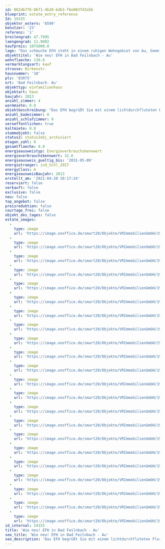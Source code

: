 ```yaml
---
id: 802db776-0671-4b28-bdb3-f6e083f43a5b
blueprint: estate_entry_reference
Id: 19155
objektnr_extern: '6599'
benutzer: '23'
referenz: '1'
breitengrad: 47.7995
laengengrad: 11.9802
kaufpreis: 1075000.0
lage: "Das schmucke EFH steht in einem ruhigen Wohngebiet von Au, Gemeinde Bad Feilnbach.\r\nZur Ortsmitte, in der sich zahlreiche Geschäfte für den täglichen Bedarf befinden, sind es ca. 5 Gehminuten. Es gibt eine Schule und einen Kindergarten, Ärzte, Friseure und schöne Gaststätten in unmittelbarer Nähe. Weiterführende Schulen befinden sich in Bad Aibling oder Rosenheim. Zahlreiche Wander- und Radwege laden zu ausgedehnten Spaziergängen und Fahrradtouren ein. Ein Freibad und Tennisplätze sind weitere mögliche Freizeitaktivitäten direkt in Au. Eine Busverbindung zu den weiterführenden Schulen nach Bad Aibling ist vorhanden. Bad Feilnbach-Au liegt ca. 55 km südöstlich von München, sowie 15 km südwestlich von Rosenheim. Der Autobahnanschluss nach München, Salzburg und zum Inntaldreieck in Richtung Süden ist ca. 5 km entfernt."
objekttitel: 'Wie neu! EFH in Bad Feilnbach - Au'
wohnflaeche: 130.0
vermarktungsart: kauf
strasse: Birkenstr.
hausnummer: '10'
plz: '83075'
ort: 'Bad Feilnbach- Au'
objekttyp: einfamilienhaus
objektart: haus
baujahr: 2013
anzahl_zimmer: 4
warmmiete: 0.0
objektbeschreibung: "Das EFH begrüßt Sie mit einem lichtdurchfluteten Flur mit geräumiger Garderobe. Vorbei am Treppenaufgang und Gäste-WC gelangen Sie ins Herz des Hauses: Den Wohn- Ess- Bereich mit großzügiger Küche, top eingerichtet mit Kochinsel und in zeitlosem, geschmackvollem Design.\r\nEin Kaminofen verbindet den Essplatz mit dem Wohnzimmer. Durchdachte Lichtachsen leiten zu jeder Tageszeit Licht in diese Bereiche und ermöglichen von überall Blicke in den hübsch angelegten Garten.\r\nVor dem Wohnzimmer lädt die großzügige Terrasse zum Sonnen ein. \r\n\r\nEine offene Eichenholztreppe führt Sie ins OG. Dort warten 2 Kinderzimmer sowie das Schlafzimmer mit begehbarem Schrankraum und ein helles Badezimmer. Ausgestattet mit Wanne, bodengleicher Dusche, Waschbecken und WC sowie zwei Fenstern. Alle Räume im OG haben Sichtdachstuhl und bieten einen reizvollen Blick in die Berge.\r\n\r\nIm Keller sind ein komfortabler Hobbyraum (oder auch Büro mit LAN und Sat-Anschluss), Waschraum, Technik und Vorratsraum untergebracht. Auf dem Dach hilft eine Photovoltaikanlage (8,25 kWp) Stromkosten sparen. Nördlich des Hauses bieten eine Garage und Stellplätze Raum für 3 PKWs und ein Gartengerätehaus viel weiterem Platz.\r\nDer schön angelegte Garten ist mit einem Zaun aus Granitstein und Doppelstabgitter-Elementen elegant umspannt. Gießen können Sie den Garten mit Regenwasser aus der Zisterne ( 4,5 m³).\r\n\r\nErrichtet wurde das Haus 2013 in massiver Ziegelbauweise. 3-fach verglaste Kunststofffenster, Rollläden (tlw. elektrisch), weiß lackierte Innentüren, Feinsteinzeug und Eichenparkett (im EG) sowie ein hochwertiger, verklebter Vinylboden (im OG) sind die wesentlichen Ausstattungsmerkmale. Geheizt wird mit einer umweltfreundlichen  Luft-Wärme-Pumpe, die Verteilung erfolgt über die Fußbodenheizung mit Raumthermostaten. Eine zentrale Wohnraumlüftung sorgt für optimales Klima.\r\nExtra für den Verkauf erhielten das Haus und die Garage einen komplett neuen Anstrich.\r\n\r\nDie Beziehbarkeit ist kurzfristig möglich."
anzahl_badezimmer: 0
anzahl_schlafzimmer: 0
veroeffentlichen: true
kaltmiete: 0.0
stammobjekt: false
status2: status2obj_archiviert
etagen_zahl: 0
gesamtflaeche: 0.0
energieausweistyp: Energieverbrauchskennwert
energieverbrauchskennwert: 32.6
energieausweis_gueltig_bis: '2031-05-09'
energietraeger: ind_Schl_2927
energyClass: A
energieausweisBaujahr: 2013
erstellt_am: '2021-04-20 10:17:24'
reserviert: false
verkauft: false
exclusive: false
neu: false
top_angebot: false
preisreduktion: false
courtage_frei: false
objekt_des_tages: false
estate_images:
  -
    type: image
    url: 'https://image.onoffice.de/smart20/Objekte/VRImmobilienGmbH/19155/d76b4ac9-f837-4916-ae62-33634f25eacf.jpg'
  -
    type: image
    url: 'https://image.onoffice.de/smart20/Objekte/VRImmobilienGmbH/19155/a00751b7-93a0-4c7d-ab70-aeb8e96ca50b.jpg'
  -
    type: image
    url: 'https://image.onoffice.de/smart20/Objekte/VRImmobilienGmbH/19155/1a1b6fe6-b7a9-4641-966f-ed7a2a138b26.jpg'
  -
    type: image
    url: 'https://image.onoffice.de/smart20/Objekte/VRImmobilienGmbH/19155/bcee2464-1b16-44fa-a2d7-7b1f88aff302.jpg'
  -
    type: image
    url: 'https://image.onoffice.de/smart20/Objekte/VRImmobilienGmbH/19155/73e5668a-7af4-413d-a1d4-1f6329efd909.jpg'
  -
    type: image
    url: 'https://image.onoffice.de/smart20/Objekte/VRImmobilienGmbH/19155/b2ab2dbe-6e28-4528-9c77-bf79950022e3.jpg'
  -
    type: image
    url: 'https://image.onoffice.de/smart20/Objekte/VRImmobilienGmbH/19155/49cba4e5-6aab-41c0-b89b-a772b9d79ae5.jpg'
  -
    type: image
    url: 'https://image.onoffice.de/smart20/Objekte/VRImmobilienGmbH/19155/5532efed-4009-40e4-b786-3d59cc84d13f.jpg'
  -
    type: image
    url: 'https://image.onoffice.de/smart20/Objekte/VRImmobilienGmbH/19155/f995f46c-1b5b-477d-9116-96d6b446020a.jpg'
  -
    type: image
    url: 'https://image.onoffice.de/smart20/Objekte/VRImmobilienGmbH/19155/d6d6deec-fa31-497b-82d6-9fb241e5dcd8.jpg'
  -
    type: image
    url: 'https://image.onoffice.de/smart20/Objekte/VRImmobilienGmbH/19155/d7ac99e6-6b61-49e3-869b-41ed0fab8dd3.jpg'
  -
    type: image
    url: 'https://image.onoffice.de/smart20/Objekte/VRImmobilienGmbH/19155/ef749f54-b389-4e47-9459-b0ba3b97db97.jpg'
  -
    type: image
    url: 'https://image.onoffice.de/smart20/Objekte/VRImmobilienGmbH/19155/53500c55-c6be-4891-83d0-ef1147910122.jpg'
  -
    type: image
    url: 'https://image.onoffice.de/smart20/Objekte/VRImmobilienGmbH/19155/20f88e65-9e15-4eee-94b9-73f0df77a67b.jpg'
  -
    type: image
    url: 'https://image.onoffice.de/smart20/Objekte/VRImmobilienGmbH/19155/9724bd96-3eef-40f4-ae94-2de4836738b8.jpg'
  -
    type: image
    url: 'https://image.onoffice.de/smart20/Objekte/VRImmobilienGmbH/19155/d69e5638-af80-42e6-81b6-8073bb5505e1.jpg'
  -
    type: image
    url: 'https://image.onoffice.de/smart20/Objekte/VRImmobilienGmbH/19155/6eb96738-3a31-4307-bdf5-143689cefd7f.jpg'
  -
    type: image
    url: 'https://image.onoffice.de/smart20/Objekte/VRImmobilienGmbH/19155/c83b7ced-f0b5-4156-bc80-dc791eac6575.jpg'
  -
    type: image
    url: 'https://image.onoffice.de/smart20/Objekte/VRImmobilienGmbH/19155/48b03018-91d6-4adb-99a4-796e0ec3c182.jpg'
  -
    type: image
    url: 'https://image.onoffice.de/smart20/Objekte/VRImmobilienGmbH/19155/a824b184-9872-48e5-b6a4-fb4d3d0ade68.jpg'
  -
    type: image
    url: 'https://image.onoffice.de/smart20/Objekte/VRImmobilienGmbH/19155/30574727-1938-47a6-9864-13c6fda0339b.jpg'
  -
    type: image
    url: 'https://image.onoffice.de/smart20/Objekte/VRImmobilienGmbH/19155/9f76ece6-dfd0-4d3c-8207-b7da2aa8785b.jpg'
id_internal: 19155
title: 'Wie neu! EFH in Bad Feilnbach - Au'
seo_title: 'Wie neu! EFH in Bad Feilnbach - Au'
seo_description: 'Das EFH begrüßt Sie mit einem lichtdurchfluteten Flur mit geräumiger Garderobe. Vorbei am Treppenaufgang und Gäste-WC gelangen Sie ins Herz des Hauses: Den '
---
```

